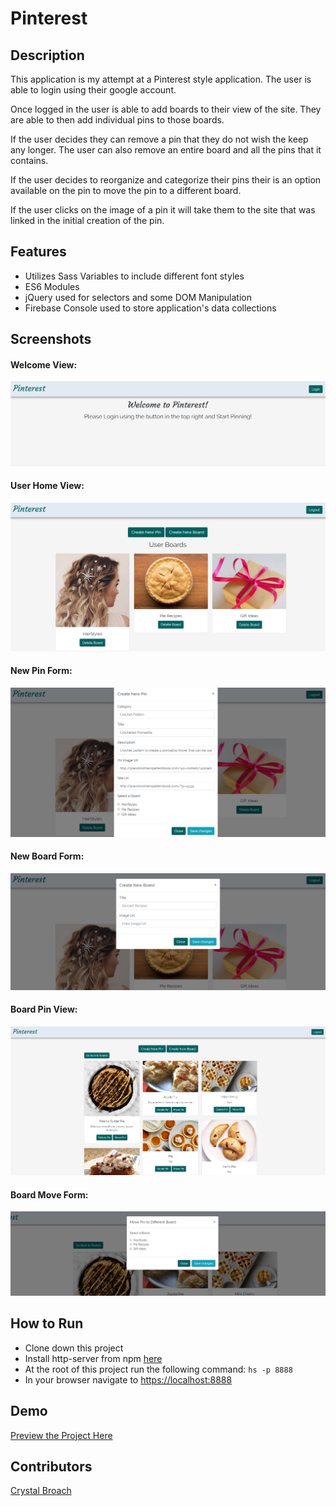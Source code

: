 # Pinterest

## Description

This application is my attempt at a Pinterest style application.  The user is able to login using their google account.

Once logged in the user is able to add boards to their view of the site.  They are able to then add individual pins to those boards.

If the user decides they can remove a pin that they do not wish the keep any longer.  The user can also remove an entire board and all the pins that it contains.

If the user decides to reorganize and categorize their pins their is an option available on the pin to move the pin to a different board.

If the user clicks on the image of a pin it will take them to the site that was linked in the initial creation of the pin.

## Features

- Utilizes Sass Variables to include different font styles
- ES6 Modules
- jQuery used for selectors and some DOM Manipulation
- Firebase Console used to store application's data collections

## Screenshots
#### Welcome View:
![Welcome-view](https://raw.githubusercontent.com/broach44/pinterest/master/screenshots/welcomeScreen.png)
#### User Home View:
![User-home](https://raw.githubusercontent.com/broach44/pinterest/master/screenshots/userHomeView.png)
#### New Pin Form:
![New-Pin-Form](https://raw.githubusercontent.com/broach44/pinterest/master/screenshots/createNewPinForm.png)
#### New Board Form:
![New-Board-Form](https://raw.githubusercontent.com/broach44/pinterest/master/screenshots/createNewBoard.png)
#### Board Pin View:
![Board-pin-view](https://raw.githubusercontent.com/broach44/pinterest/master/screenshots/boardPinView.png)
#### Board Move Form:
![Move-Pin-Form](https://raw.githubusercontent.com/broach44/pinterest/master/screenshots/movePinView.png)
## How to Run

- Clone down this project
- Install http-server from npm [here](https://www.npmjs.com/package/http-server)
- At the root of this project run the following command: `hs -p 8888`
- In your browser navigate to [https://localhost:8888](https://localhost:8888)

## Demo

[Preview the Project Here](https://pinterest-6d44e.firebaseapp.com)

## Contributors

[Crystal Broach](https://github.com/broach44)
